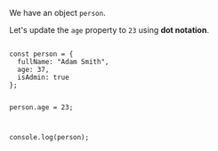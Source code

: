 We have an object `person`.

Let's update the `age` property
to `23` using **dot notation**.

<codeblock language="javascript" type="lesson">
<code>
const person = {
  fullName: "Adam Smith",
  age: 37,
  isAdmin: true
};

person.age = 23;

console.log(person);
</code>
</codeblock>
